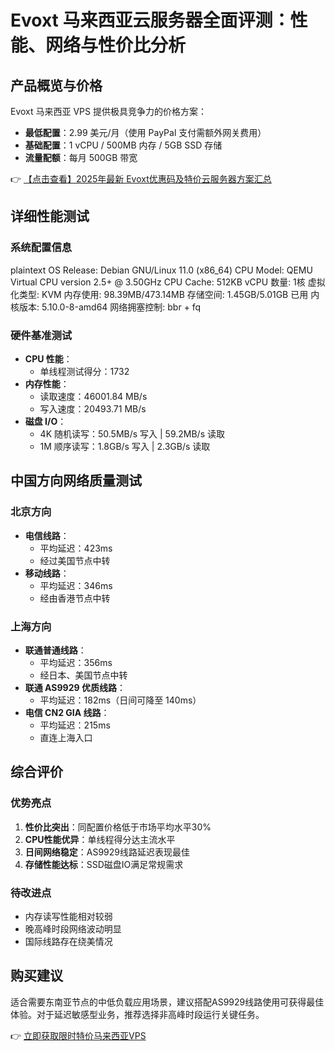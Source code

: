 # Evoxt 马来西亚云服务器全面评测：性能、网络与性价比分析

## 产品概览与价格

Evoxt 马来西亚 VPS 提供极具竞争力的价格方案：
- **最低配置**：2.99 美元/月（使用 PayPal 支付需额外网关费用）
- **基础配置**：1 vCPU / 500MB 内存 / 5GB SSD 存储
- **流量配额**：每月 500GB 带宽

👉 [【点击查看】2025年最新 Evoxt优惠码及特价云服务器方案汇总](https://bit.ly/evoxt)

## 详细性能测试

### 系统配置信息
plaintext
OS Release:      Debian GNU/Linux 11.0 (x86_64)
CPU Model:      QEMU Virtual CPU version 2.5+ @ 3.50GHz
CPU Cache:      512KB
vCPU 数量:      1核
虚拟化类型:     KVM
内存使用:       98.39MB/473.14MB
存储空间:       1.45GB/5.01GB 已用
内核版本:       5.10.0-8-amd64
网络拥塞控制:   bbr + fq

### 硬件基准测试
- **CPU 性能**：
  - 单线程测试得分：1732
- **内存性能**：
  - 读取速度：46001.84 MB/s
  - 写入速度：20493.71 MB/s
- **磁盘 I/O**：
  - 4K 随机读写：50.5MB/s 写入 | 59.2MB/s 读取
  - 1M 顺序读写：1.8GB/s 写入 | 2.3GB/s 读取

## 中国方向网络质量测试

### 北京方向
- **电信线路**：
  - 平均延迟：423ms
  - 经过美国节点中转
- **移动线路**：
  - 平均延迟：346ms
  - 经由香港节点中转

### 上海方向
- **联通普通线路**：
  - 平均延迟：356ms
  - 经日本、美国节点中转
- **联通 AS9929 优质线路**：
  - 平均延迟：182ms（日间可降至 140ms）
- **电信 CN2 GIA 线路**：
  - 平均延迟：215ms
  - 直连上海入口

## 综合评价

### 优势亮点
1. **性价比突出**：同配置价格低于市场平均水平30%
2. **CPU性能优异**：单线程得分达主流水平
3. **日间网络稳定**：AS9929线路延迟表现最佳
4. **存储性能达标**：SSD磁盘IO满足常规需求

### 待改进点
- 内存读写性能相对较弱
- 晚高峰时段网络波动明显
- 国际线路存在绕美情况

## 购买建议
适合需要东南亚节点的中低负载应用场景，建议搭配AS9929线路使用可获得最佳体验。对于延迟敏感型业务，推荐选择非高峰时段运行关键任务。

👉 [立即获取限时特价马来西亚VPS](https://bit.ly/evoxt)